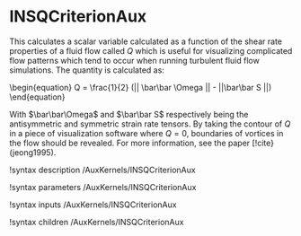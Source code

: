 # INSQCriterionAux

This calculates a scalar variable calculated as a function of the shear rate
properties of a fluid flow called $Q$ which is useful for visualizing complicated
flow patterns which tend to occur when running turbulent fluid flow simulations.
The quantity is calculated as:

\begin{equation}
Q = \frac{1}{2} (|| \bar\bar \Omega || - ||\bar\bar S ||)
\end{equation}

With $\bar\bar\Omega$ and $\bar\bar S$ respectively being the antisymmetric
and symmetric strain rate tensors.
By taking the contour of $Q$ in a piece of visualization software where $Q=0$,
boundaries of vortices in the flow should be revealed. For more information,
see the paper [!cite}(jeong1995).

!syntax description /AuxKernels/INSQCriterionAux

!syntax parameters /AuxKernels/INSQCriterionAux

!syntax inputs /AuxKernels/INSQCriterionAux

!syntax children /AuxKernels/INSQCriterionAux
